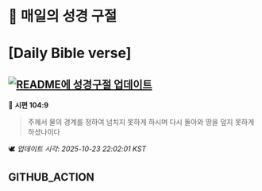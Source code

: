 # 🙏 매일의 성경 구절
# [Daily Bible verse]
## [![README에 성경구절 업데이트](https://github.com/DONGSUKA/first_test/actions/workflows/update-readme-bible.yml/badge.svg)](https://github.com/DONGSUKA/first_test/actions/workflows/update-readme-bible.yml)
<!-- START_BIBLE_VERSE -->
📖 **시편 104:9**
> 주께서 물의 경계를 정하여 넘치지 못하게 하시며 다시 돌아와 땅을 덮지 못하게 하셨나이다

🕊️ _업데이트 시각: 2025-10-23 22:02:01 KST_
  <!-- END_BIBLE_VERSE -->
## GITHUB_ACTION
